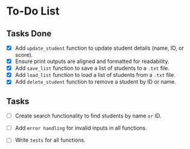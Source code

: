 # To-Do List

## Tasks Done  
- [x] Add `update_student` function to update student details (name, ID, or score).  
- [x] Ensure print outputs are aligned and formatted for readability.  
- [x] Add `save_list` function to save a list of students to a `.txt` file.  
- [x] Add `load_list` function to load a list of students from a `.txt` file.  
- [x] Add `delete_student` function to remove a student by ID or name.  

## Tasks  
- [ ] Create search functionality to find students by name `or` ID.  
- [ ] Add `error handling` for invalid inputs in all functions.  
- [ ] Write `tests` for all functions.  
   